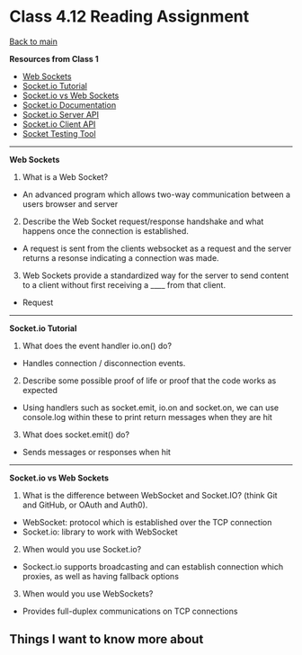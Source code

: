 # Class 4.12 Reading Assignment

[Back to main](https://michaeldulin.github.io/reading-notes)

**Resources from Class 1**
- [Web Sockets](https://en.wikipedia.org/wiki/WebSocket)
- [Socket.io Tutorial](https://www.tutorialspoint.com/socket.io/)
- [Socket.io vs Web Sockets](https://www.educba.com/websocket-vs-socket-io/)
- [Socket.io Documentation](https://socket.io/docs/)
- [Socket.io Server API](https://socket.io/docs/server-api)
- [Socket.io Client API](https://socket.io/docs/client-api)
- [Socket Testing Tool](https://amritb.github.io/socketio-client-tool/)

****

**Web Sockets**

1. What is a Web Socket?
  - An advanced program which allows two-way communication between a users browser and server
2. Describe the Web Socket request/response handshake and what happens once the connection is established.
  - A request is sent from the clients websocket as a request and the server returns a resonse indicating a connection was made.
3. Web Sockets provide a standardized way for the server to send content to a client without first receiving a ____ from that client.
  - Request


****
  
**Socket.io Tutorial**

1. What does the event handler io.on() do?
  - Handles connection / disconnection events.
2. Describe some possible proof of life or proof that the code works as expected
  - Using handlers such as socket.emit, io.on and socket.on, we can use console.log within these to print return messages when they are hit
3. What does socket.emit() do?
  - Sends messages or responses when hit

****
  
**Socket.io vs Web Sockets**

1. What is the difference between WebSocket and Socket.IO? (think Git and GitHub, or OAuth and Auth0).
  - WebSocket: protocol which is established over the TCP connection
  - Socket.io: library to work with WebSocket
2. When would you use Socket.io?
  - Sockect.io supports broadcasting and can establish connection which proxies, as well as having fallback options
3. When would you use WebSockets?
  - Provides full-duplex communications on TCP connections 


## Things I want to know more about
